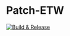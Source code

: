 # Patch-ETW

[![Build & Release](https://github.com/getel-arch/Patch-ETW/actions/workflows/build_and_release.yaml/badge.svg)](https://github.com/getel-arch/Patch-ETW/actions/workflows/build_and_release.yaml)
